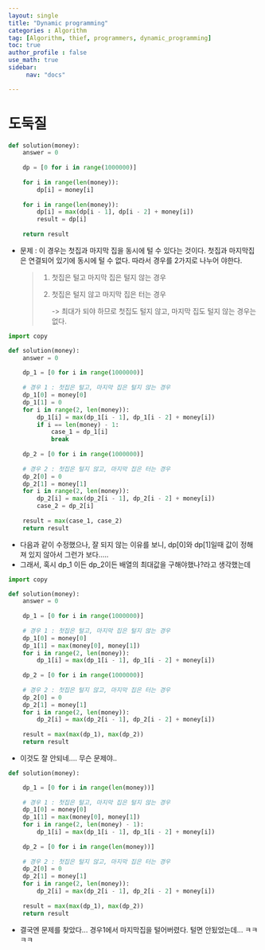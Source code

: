```yaml
---
layout: single
title: "Dynamic programming"
categories : Algorithm
tag: [Algorithm, thief, programmers, dynamic_programming]
toc: true
author_profile : false
use_math: true
sidebar:
     nav: "docs"

---
```




# 도둑질



```python
def solution(money):
    answer = 0
    
    dp = [0 for i in range(1000000)]
    
    for i in range(len(money)):
        dp[i] = money[i]
    
    for i in range(len(money)):
        dp[i] = max(dp[i - 1], dp[i - 2] + money[i])
        result = dp[i]
    
    return result
```

* 문제 : 이 경우는 첫집과 마지막 집을 동시에 털 수 있다는 것이다. 첫집과 마지막집은 연결되어 있기에 동시에 털 수 없다. 따라서 경우를 2가지로 나누어 야한다.

  > 1. 첫집은 털고 마지막 집은 털지 않는 경우
  >
  > 2. 첫집은 털지 않고 마지막 집은 터는 경우
  >
  >    -> 최대가 되야 하므로 첫집도 털지 않고, 마지막 집도 털지 않는 경우는 없다. 



```py
import copy

def solution(money):
    answer = 0
    
    dp_1 = [0 for i in range(1000000)]
    
    # 경우 1 : 첫집은 털고, 마지막 집은 털지 않는 경우
    dp_1[0] = money[0]
    dp_1[1] = 0
    for i in range(2, len(money)):
        dp_1[i] = max(dp_1[i - 1], dp_1[i - 2] + money[i])
        if i == len(money) - 1:
            case_1 = dp_1[i]
            break
            
    dp_2 = [0 for i in range(1000000)]
    
    # 경우 2 : 첫집은 털지 않고, 마지막 집은 터는 경우
    dp_2[0] = 0
    dp_2[1] = money[1]
    for i in range(2, len(money)):
        dp_2[i] = max(dp_2[i - 1], dp_2[i - 2] + money[i])
        case_2 = dp_2[i]
    
    result = max(case_1, case_2)
    return result
```

* 다음과 같이 수정했으나, 잘 되지 않는 이유를 보니, dp[0]와 dp[1]일때 값이 정해져 있지 않아서 그런가 보다..... 
* 그래서, 혹시 dp_1 이든 dp_2이든 배열의 최대값을 구해야했나?라고 생각했는데



```python
import copy

def solution(money):
    answer = 0
    
    dp_1 = [0 for i in range(1000000)]
    
    # 경우 1 : 첫집은 털고, 마지막 집은 털지 않는 경우
    dp_1[0] = money[0]
    dp_1[1] = max(money[0], money[1])
    for i in range(2, len(money)):
        dp_1[i] = max(dp_1[i - 1], dp_1[i - 2] + money[i])
            
    dp_2 = [0 for i in range(1000000)]
    
    # 경우 2 : 첫집은 털지 않고, 마지막 집은 터는 경우
    dp_2[0] = 0
    dp_2[1] = money[1]
    for i in range(2, len(money)):
        dp_2[i] = max(dp_2[i - 1], dp_2[i - 2] + money[i])
    
    result = max(max(dp_1), max(dp_2))
    return result
```

* 이것도 잘 안되네.... 무슨 문제야..



```python
def solution(money):

    dp_1 = [0 for i in range(len(money))]
    
    # 경우 1 : 첫집은 털고, 마지막 집은 털지 않는 경우
    dp_1[0] = money[0]
    dp_1[1] = max(money[0], money[1])
    for i in range(2, len(money) - 1):
        dp_1[i] = max(dp_1[i - 1], dp_1[i - 2] + money[i])
            
    dp_2 = [0 for i in range(len(money))]
    
    # 경우 2 : 첫집은 털지 않고, 마지막 집은 터는 경우
    dp_2[0] = 0
    dp_2[1] = money[1]
    for i in range(2, len(money)):
        dp_2[i] = max(dp_2[i - 1], dp_2[i - 2] + money[i])
    
    result = max(max(dp_1), max(dp_2))
    return result
```

* 결국엔 문제를 찾았다... 경우1에서 마지막집을 털어버렸다. 털면 안됬었는데... ㅋㅋㅋㅋ